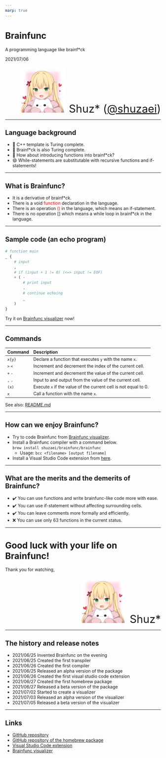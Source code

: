 ```yaml
---
marp: true
---
```


# Brainfunc
A programming language like brainf\*ck

2021/07/06

<div style="text-align: right; font-size: 35px;">
<img src="image/shuzaei.png" width=150></img> Shuz*
(<a href="https://www.twitter.com/shuzaei">@shuzaei</a>)
</div>

---

## Language background

- :thinking: C++ template is Turing complete.
- :thinking: Brainf\*ck is also Turing complete.
- :thinking: How about introducing functions into brainf\*ck?
- :smile: While-statements are substitutable with recursive functions and if-statements!

---

## What is Brainfunc?

- It is a derivative of brainf*ck.
- There is a void <span style="color: red;">function</span> declaration in the language.
- There is an operation <span style="color: red;">()</span> in the language, which means an if-statement.
- There is no operation [] which means a while loop in brainf*ck in the language.

---

## Sample code (an echo program)

```py
# function main
_ {
    # input
    ,
    # if (input + 1 != 0) (<=> input != EOF)
    + ( -
        # print input
        .
        # continue echoing
        _
    )
}
```

Try it on [Brainfunc visualizer](https://shuzaei.github.io/brainfunc/visualizer/) now!

---

## Commands

| Command | Description                                                     |
| :------ | :-------------------------------------------------------------- |
| `x{y}`  | Declare a function that executes `y` with the name `x`.         |
| `>` `<` | Increment and decrement the index of the current cell.          |
| `+` `-` | Increment and decrement the value of the current cell.          |
| `,` `.` | Input to and output from the value of the current cell.         |
| `(x)`   | Execute `x` if the value of the current cell is not equal to 0. |
| `x`     | Call a function with the name `x`.                              |

See also: [README.md](https://github.com/shuzaei/brainfunc/blob/main/README.md)

---

## How can we enjoy Brainfunc?

- Try to code Brainfunc from [Brainfunc visualizer](https://shuzaei.github.io/brainfunc/visualizer/).
- Install a Brainfunc compiler with a command below. <br> `brew install shuzaei/brainfunc/brainfunc`
  - Usage: `bcc <filename> [output filename]`
- Install a Visual Studio Code extension from [here](https://marketplace.visualstudio.com/items?itemName=shuzaei.vscode-brainfunc).
---

## What are the merits and the demerits of Brainfunc?

- :heavy_check_mark: You can use functions and write brainfunc-like code more with ease.
- :heavy_check_mark: You can use if-statement without affecting surrounding cells.
- :heavy_check_mark: You can leave comments more formally and efficiently.
- :x: You can use only 63 functions in the current status.

---

# Good luck with your life on Brainfunc!
Thank you for watching,

<div style="text-align: right; font-size: 35px;">
<img src="image/shuzaei.png" width=150></img> Shuz*
</div>

---

## The history and release notes

- 2021/06/25 Invented Brainfunc on the evening
- 2021/06/25 Created the first transpiler
- 2021/06/26 Created the first compiler
- 2021/06/25 Released an alpha version of the package
- 2021/06/26 Created the first visual studio code extension
- 2021/06/27 Created the first homebrew package
- 2021/06/27 Released a beta version of the package
- 2021/07/02 Started to create a visualizer
- 2021/07/03 Released an alpha version of the visualizer
- 2021/07/05 Released a beta version of the visualizer

---

## Links

- [GitHub repository](https://github.com/shuzaei/brainfunc/)
- [GitHub repository of the homebrew package](https://github.com/shuzaei/homebrew-brainfunc/)
- [Visual Studio Code extension](https://marketplace.visualstudio.com/items?itemName=shuzaei.vscode-brainfunc)
- [Brainfunc visualizer](https://shuzaei.github.io/brainfunc/visualizer/)